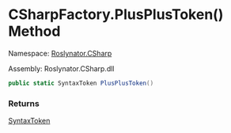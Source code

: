 # CSharpFactory\.PlusPlusToken\(\) Method

Namespace: [Roslynator.CSharp](../../README.md)

Assembly: Roslynator\.CSharp\.dll

```csharp
public static SyntaxToken PlusPlusToken()
```

### Returns

[SyntaxToken](https://docs.microsoft.com/en-us/dotnet/api/microsoft.codeanalysis.syntaxtoken)

